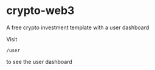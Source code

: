 # crypto-web3
A free crypto investment template with a user dashboard

Visit 
```
/user
```
to see the user dashboard
